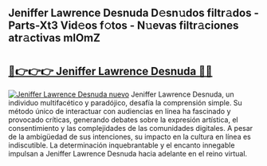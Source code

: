 ## Jeniffer Lawrence Desnuda D𝚎sn𝚞dos filtr𝚊dos - Parts-Xt3 Vid𝚎os f𝚘tos - N𝚞evas filtr𝚊ciones atr𝚊ctivas mlOmZ

# <h2><a href="http://mb8k6e.tromn.icu/?c=Jeniffer+Lawrence+Desnuda">🔗👉👉👉 Jeniffer Lawrence Desnuda 🔗🔗</a></h2>

[![Jeniffer Lawrence Desnuda nuevo](https://i.imgur.com/pEAQMta.gif)](http://mb8k6e.tromn.icu/?c=Jeniffer+Lawrence+Desnuda)
Jeniffer Lawrence Desnuda, un individuo multifacético y paradójico, desafía la comprensión simple. Su método único de interactuar con audiencias en línea ha fascinado y provocado críticas, generando debates sobre la expresión artística, el consentimiento y las complejidades de las comunidades digitales. A pesar de la ambigüedad de sus intenciones, su impacto en la cultura en línea es indiscutible. La determinación inquebrantable y el encanto innegable impulsan a Jeniffer Lawrence Desnuda hacia adelante en el reino virtual.

